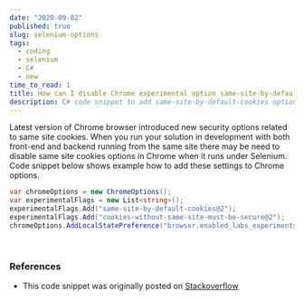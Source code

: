 ```yaml
---
date: "2020-09-02"
published: true
slug: selenium-options
tags:
  - coding
  - selenium
  - C#
  - new
time_to_read: 1
title: How can I disable Chrome experimental option same-site-by-default-cookies in C#  Selenium?
description: C# code snippet to add same-site-by-default-cookies option to Selenium ChromeOptions
---
```


Latest version of Chrome browser introduced new security options related to same site cookies. When you run your solution in development with both front-end and backend running from the same site there may be need to disable same site cookies options in Chrome when it runs under Selenium. Code snippet below shows example how to add these settings to Chrome options.

```csharp
var chromeOptions = new ChromeOptions();
var experimentalFlags = new List<string>();
experimentalFlags.Add("same-site-by-default-cookies@2");
experimentalFlags.Add("cookies-without-same-site-must-be-secure@2");
chromeOptions.AddLocalStatePreference("browser.enabled_labs_experiments", experimentalFlags);
```

<br>

### References

- This code snippet was originally posted on [Stackoverflow](https://stackoverflow.com/a/63697020/6142236)
